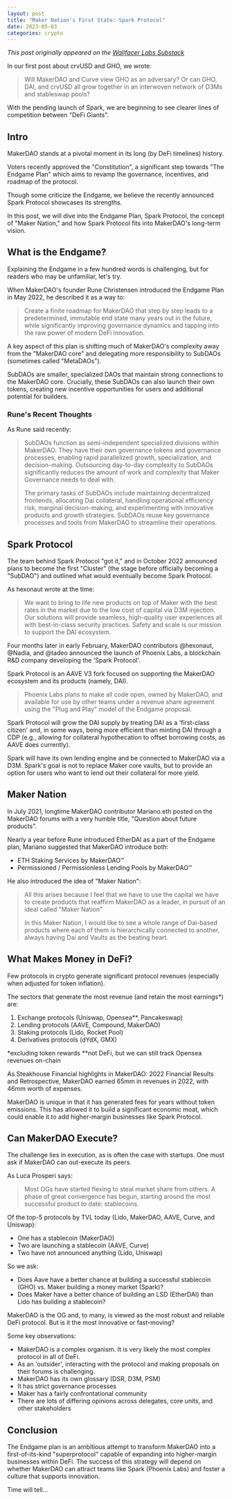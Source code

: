```yaml
---
layout: post
title: "Maker Nation's First State: Spark Protocol"
date: 2023-05-03
categories: crypto
---
```


*This post originally appeared on the [Wallfacer Labs Substack](https://wallfacerlabs.substack.com/p/maker-nations-first-state-spark-protocol)*

In our first post about crvUSD and GHO, we wrote:

> Will MakerDAO and Curve view GHO as an adversary? Or can GHO, DAI, and crvUSD all grow together in an interwoven network of D3Ms and stableswap pools?

With the pending launch of Spark, we are beginning to see clearer lines of competition between "DeFi Giants".

## Intro

MakerDAO stands at a pivotal moment in its long (by DeFi timelines) history.

Voters recently approved the "Constitution", a significant step towards "The Endgame Plan" which aims to revamp the governance, incentives, and roadmap of the protocol.

Though some criticize the Endgame, we believe the recently announced Spark Protocol showcases its strengths.

In this post, we will dive into the Endgame Plan, Spark Protocol, the concept of "Maker Nation," and how Spark Protocol fits into MakerDAO's long-term vision.

## What is the Endgame?

Explaining the Endgame in a few hundred words is challenging, but for readers who may be unfamiliar, let's try.

When MakerDAO's founder Rune Christensen introduced the Endgame Plan in May 2022, he described it as a way to:

> Create a finite roadmap for MakerDAO that step by step leads to a predetermined, immutable end state many years out in the future, while significantly improving governance dynamics and tapping into the raw power of modern DeFi innovation.

A key aspect of this plan is shifting much of MakerDAO's complexity away from the "MakerDAO core" and delegating more responsibility to SubDAOs (sometimes called "MetaDAOs").

SubDAOs are smaller, specialized DAOs that maintain strong connections to the MakerDAO core. Crucially, these SubDAOs can also launch their own tokens, creating new incentive opportunities for users and additional potential for builders.

### Rune's Recent Thoughts

As Rune said recently:

> SubDAOs function as semi-independent specialized divisions within MakerDAO. They have their own governance tokens and governance processes, enabling rapid parallelized growth, specialization, and decision-making. Outsourcing day-to-day complexity to SubDAOs significantly reduces the amount of work and complexity that Maker Governance needs to deal with.
>
> The primary tasks of SubDAOs include maintaining decentralized frontends, allocating Dai collateral, handling operational efficiency risk, marginal decision-making, and experimenting with innovative products and growth strategies. SubDAOs reuse key governance processes and tools from MakerDAO to streamline their operations.

## Spark Protocol

The team behind Spark Protocol "got it," and in October 2022 announced plans to become the first "Cluster" (the stage before officially becoming a "SubDAO") and outlined what would eventually become Spark Protocol.

As hexonaut wrote at the time:

> We want to bring to life new products on top of Maker with the best rates in the market due to the low cost of capital via D3M injection. Our solutions will provide seamless, high-quality user experiences all with best-in-class security practices. Safety and scale is our mission to support the DAI ecosystem.

Four months later in early February, MakerDAO contributors @hexonaut, @Nadia, and @tadeo announced the launch of Phoenix Labs, a blockchain R&D company developing the 'Spark Protocol'.

Spark Protocol is an AAVE V3 fork focused on supporting the MakerDAO ecosystem and its products (namely, DAI).

> Phoenix Labs plans to make all code open, owned by MakerDAO, and available for use by other teams under a revenue share agreement using the "Plug and Play" model of the Endgame proposal.

Spark Protocol will grow the DAI supply by treating DAI as a 'first-class citizen' and, in some ways, being more efficient than minting DAI through a CDP (e.g., allowing for collateral hypothecation to offset borrowing costs, as AAVE does currently).

Spark will have its own lending engine and be connected to MakerDAO via a D3M. Spark's goal is not to replace Maker core vaults, but to provide an option for users who want to lend out their collateral for more yield.

## Maker Nation

In July 2021, longtime MakerDAO contributor Mariano.eth posted on the MakerDAO forums with a very humble title, "Question about future products".

Nearly a year before Rune introduced EtherDAI as a part of the Endgame plan, Mariano suggested that MakerDAO introduce both:

- ETH Staking Services by MakerDAO™
- Permissioned / Permissionless Lending Pools by MakerDAO™

He also introduced the idea of "Maker Nation":

> All this arises because I feel that we have to use the capital we have to create products that reaffirm MakerDAO as a leader, in pursuit of an ideal called "Maker Nation"
>
> In this Maker Nation, I would like to see a whole range of Dai-based products where each of them is hierarchically connected to another, always having Dai and Vaults as the beating heart.

## What Makes Money in DeFi?

Few protocols in crypto generate significant protocol revenues (especially when adjusted for token inflation).

The sectors that generate the most revenue (and retain the most earnings*) are:

1. Exchange protocols (Uniswap, Opensea**, Pancakeswap)
2. Lending protocols (AAVE, Compound, MakerDAO)  
3. Staking protocols (Lido, Rocket Pool)
4. Derivatives protocols (dYdX, GMX)

*excluding token rewards
**not DeFi, but we can still track Opensea revenues on-chain

As Steakhouse Financial highlights in MakerDAO: 2022 Financial Results and Retrospective, MakerDAO earned 65mm in revenues in 2022, with 46mm worth of expenses.

MakerDAO is unique in that it has generated fees for years without token emissions. This has allowed it to build a significant economic moat, which could enable it to add higher-margin businesses like Spark Protocol.

## Can MakerDAO Execute?

The challenge lies in execution, as is often the case with startups. One must ask if MakerDAO can out-execute its peers.

As Luca Prosperi says:

> Most OGs have started flexing to steal market share from others. A phase of great convergence has begun, starting around the most successful product to date: stablecoins.

Of the top-5 protocols by TVL today (Lido, MakerDAO, AAVE, Curve, and Uniswap):

- One has a stablecoin (MakerDAO)
- Two are launching a stablecoin (AAVE, Curve)
- Two have not announced anything (Lido, Uniswap)

So we ask:

- Does Aave have a better chance at building a successful stablecoin (GHO) vs. Maker building a money market (Spark)?
- Does Maker have a better chance of building an LSD (EtherDAI) than Lido has building a stablecoin?

MakerDAO is the OG and, to many, is viewed as the most robust and reliable DeFi protocol. But is it the most innovative or fast-moving?

Some key observations:

- MakerDAO is a complex organism. It is very likely the most complex protocol in all of DeFi.
- As an 'outsider', interacting with the protocol and making proposals on their forums is challenging.
- MakerDAO has its own glossary (DSR, D3M, PSM)
- It has strict governance processes
- Maker has a fairly confrontational community
- There are lots of differing opinions across delegates, core units, and other stakeholders

## Conclusion

The Endgame plan is an ambitious attempt to transform MakerDAO into a first-of-its-kind "superprotocol" capable of expanding into higher-margin businesses within DeFi. The success of this strategy will depend on whether MakerDAO can attract teams like Spark (Phoenix Labs) and foster a culture that supports innovation.

Time will tell...